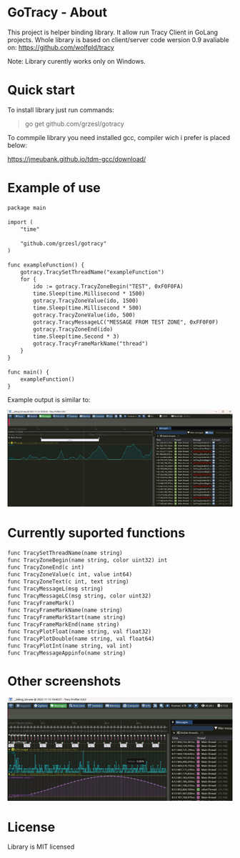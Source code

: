 # GoTracy - About
This project is helper binding library. It allow run Tracy Client in  GoLang projects. Whole library is based on client/server code wersion 0.9 avaliable on:
https://github.com/wolfpld/tracy

Note: Library curently works only on Windows.

# Quick start
To install library just run commands:

>go get github.com/grzesl/gotracy

To commpile library you need installed gcc, compiler wich i prefer is placed below:

https://jmeubank.github.io/tdm-gcc/download/


# Example of use

    package main

    import (
        "time"

        "github.com/grzesl/gotracy"
    )

    func exampleFunction() {
        gotracy.TracySetThreadName("exampleFunction")
        for {
            ido := gotracy.TracyZoneBegin("TEST", 0xF0F0FA)
            time.Sleep(time.Millisecond * 1500)
            gotracy.TracyZoneValue(ido, 1500)
            time.Sleep(time.Millisecond * 500)
            gotracy.TracyZoneValue(ido, 500)
            gotracy.TracyMessageLC("MESSAGE FROM TEST ZONE", 0xFF0F0F)
            gotracy.TracyZoneEnd(ido)
            time.Sleep(time.Second * 3)
            gotracy.TracyFrameMarkName("thread")
        }
    }

    func main() {
        exampleFunction()
    }


Example output is similar to:

![Tracy](/images/tracy_example.png)

# Currently suported functions
    func TracySetThreadName(name string) 
    func TracyZoneBegin(name string, color uint32) int 
    func TracyZoneEnd(c int) 
    func TracyZoneValue(c int, value int64) 
    func TracyZoneText(c int, text string)
    func TracyMessageL(msg string) 
    func TracyMessageLC(msg string, color uint32)
    func TracyFrameMark() 
    func TracyFrameMarkName(name string) 
    func TracyFrameMarkStart(name string)
    func TracyFrameMarkEnd(name string) 
    func TracyPlotFloat(name string, val float32) 
    func TracyPlotDouble(name string, val float64) 
    func TracyPlotInt(name string, val int) 
    func TracyMessageAppinfo(name string) 

# Other screenshots
![Tracy](/images/tracy_sin.png)

# License 
Library is MIT licensed